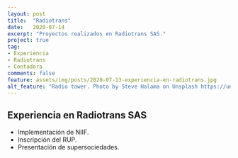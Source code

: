 ```yaml
---
layout: post
title:  "Radiotrans"
date:   2020-07-14
excerpt: "Proyectos realizados en Radiotrans SAS."
project: true
tag:
- Experiencia
- Radiotrans
- Contadora
comments: false
feature: assets/img/posts/2020-07-13-experiencia-en-radiotrans.jpg
alt_feature: "Radio tower. Photo by Steve Halama on Unsplash https://unsplash.com/photos/t5zp-0ZXFPg"
---
```



## Experiencia en Radiotrans SAS
* Implementación de NIIF.
* Inscripción del RUP.
* Presentación de supersociedades.
